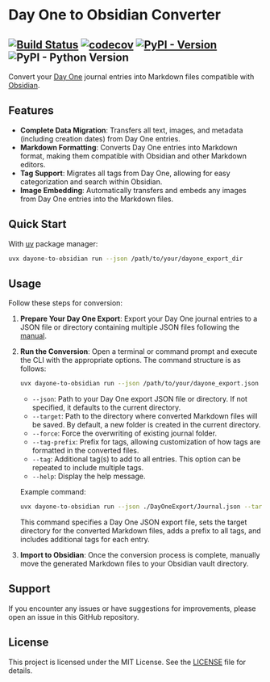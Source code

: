 # Day One to Obsidian Converter

[![Build Status](https://github.com/kulapard/dayone-to-obsidian/actions/workflows/ci.yml/badge.svg)](https://github.com/kulapard/dayone-to-obsidian/actions/workflows/ci.yml)
[![codecov](https://codecov.io/github/kulapard/dayone-to-obsidian/graph/badge.svg?token=Y5EJBF1F25)](https://codecov.io/github/kulapard/dayone-to-obsidian)
[![PyPI - Version](https://img.shields.io/pypi/v/dayone-to-obsidian?color=%2334D058&label=pypi%20package)](https://pypi.org/project/dayone-to-obsidian)
![PyPI - Python Version](https://img.shields.io/pypi/pyversions/dayone-to-obsidian)
---

Convert your [Day One](https://dayoneapp.com/) journal entries into Markdown files
compatible with [Obsidian](https://obsidian.md).

## Features

- **Complete Data Migration**: Transfers all text, images, and metadata (including creation dates) from Day One entries.
- **Markdown Formatting**: Converts Day One entries into Markdown format, making them compatible with Obsidian and other
  Markdown editors.
- **Tag Support**: Migrates all tags from Day One, allowing for easy categorization and search within Obsidian.
- **Image Embedding**: Automatically transfers and embeds any images from Day One entries into the Markdown files.

## Quick Start

With [uv](https://docs.astral.sh/uv/) package manager:

```bash
uvx dayone-to-obsidian run --json /path/to/your/dayone_export_dir
```

## Usage

Follow these steps for conversion:

1. **Prepare Your Day One Export**:
   Export your Day One journal entries to a JSON file or directory containing multiple JSON files following the
   [manual](https://dayoneapp.com/guides/tips-and-tutorials/exporting-entries).

2. **Run the Conversion**:
   Open a terminal or command prompt and execute the
   CLI with the appropriate options.
   The command structure is as follows:

   ```bash
   uvx dayone-to-obsidian run --json /path/to/your/dayone_export.json --target /path/to/target_directory [--force] [--tag-prefix=prefix] [--tag=tag1] [--tag=tag2]
   ```

    - `--json`: Path to your Day One export JSON file or directory.
      If not specified, it defaults to the current directory.
    - `--target`: Path to the directory where converted Markdown files will be saved.
      By default, a new folder is created in the current directory.
    - `--force`: Force the overwriting of existing journal folder.
    - `--tag-prefix`: Prefix for tags, allowing customization of how tags are formatted in the converted files.
    - `--tag`: Additional tag(s) to add to all entries. This option can be repeated to include multiple tags.
    - `--help`: Display the help message.

   Example command:

   ```bash
   uvx dayone-to-obsidian run --json ./DayOneExport/Journal.json --target ./ObsidianNotes --tag-prefix=DayOne/ --tag=Imported --tag=Journal
   ```

   This command specifies a Day One JSON export file, sets the target directory for the converted Markdown files, adds a
   prefix to all tags, and includes additional tags for each entry.

3. **Import to Obsidian**:
   Once the conversion process is complete, manually move the generated Markdown files to your Obsidian vault directory.

## Support

If you encounter any issues or have suggestions for improvements, please open an issue in this GitHub repository.

## License

This project is licensed under the MIT License. See the [LICENSE](LICENSE) file for details.
